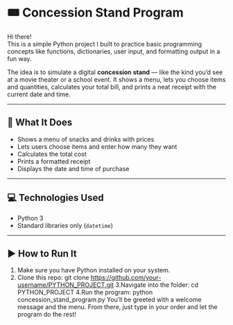 # 🎟️ Concession Stand Program

Hi there!   
This is a simple Python project I built to practice basic programming concepts like functions, dictionaries, user input, and formatting output in a fun way.

The idea is to simulate a digital **concession stand** — like the kind you’d see at a movie theater or a school event. It shows a menu, lets you choose items and quantities, calculates your total bill, and prints a neat receipt with the current date and time.

---

## 🧾 What It Does

- Shows a menu of snacks and drinks with prices
- Lets users choose items and enter how many they want
- Calculates the total cost
- Prints a formatted receipt
- Displays the date and time of purchase

---

## 💻 Technologies Used

- Python 3
- Standard libraries only (`datetime`)

---

## ▶️ How to Run It

1. Make sure you have Python installed on your system.
2. Clone this repo:
   git clone https://github.com/your-username/PYTHON_PROJECT.git
3.Navigate into the folder:
  cd PYTHON_PROJECT
4.Run the program:
  python concession_stand_program.py
You’ll be greeted with a welcome message and the menu. From there, just type in your order and let the program do the rest!
